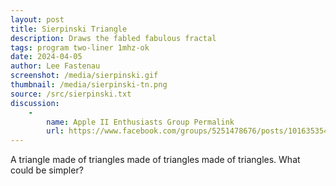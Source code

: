 ```yaml
---
layout: post
title: Sierpinski Triangle
description: Draws the fabled fabulous fractal
tags: program two-liner 1mhz-ok
date: 2024-04-05
author: Lee Fastenau
screenshot: /media/sierpinski.gif
thumbnail: /media/sierpinski-tn.png
source: /src/sierpinski.txt
discussion:
    -
        name: Apple II Enthusiasts Group Permalink
        url: https://www.facebook.com/groups/5251478676/posts/10163535442133677/
---
```


A triangle made of triangles made of triangles made of triangles. What could be simpler?
